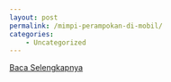```yaml
---
layout: post
permalink: /mimpi-perampokan-di-mobil/
categories:
    - Uncategorized
---
```


[Baca Selengkapnya](/08)